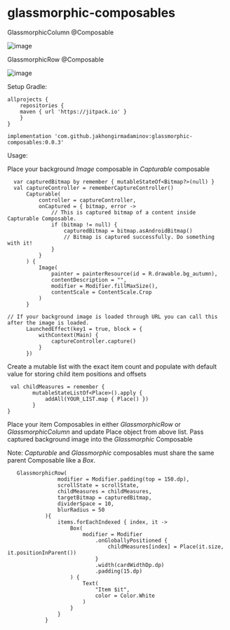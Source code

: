 # glassmorphic-composables

GlassmorphicColumn @Composable 

![image](https://user-images.githubusercontent.com/12813066/168596336-97b5f8e9-7d99-48c6-b66a-a993a12fd087.png)


GlassmorphicRow @Composable

![image](https://user-images.githubusercontent.com/12813066/168596377-82baee30-a41e-4375-aa8c-aba678995b41.png)

Setup Gradle:

```
allprojects {
    repositories {
    maven { url 'https://jitpack.io' }
    }
}
```
```implementation 'com.github.jakhongirmadaminov:glassmorphic-composables:0.0.3'```

Usage: 

Place your background _Image_ composable in _Capturable_ composable 

  ```
    var capturedBitmap by remember { mutableStateOf<Bitmap?>(null) }
    val captureController = rememberCaptureController()
        Capturable(
            controller = captureController,
            onCaptured = { bitmap, error ->
                // This is captured bitmap of a content inside Capturable Composable.
                if (bitmap != null) {
                    capturedBitmap = bitmap.asAndroidBitmap()
                    // Bitmap is captured successfully. Do something with it!
                }
            }
        ) {
            Image(
                painter = painterResource(id = R.drawable.bg_autumn),
                contentDescription = "",
                modifier = Modifier.fillMaxSize(),
                contentScale = ContentScale.Crop
            )
        }

// If your background image is loaded through URL you can call this after the image is loaded.
        LaunchedEffect(key1 = true, block = {
            withContext(Main) {
                captureController.capture()
            }
        })
```
        
Create a mutable list with the exact item count and populate with default value for storing child item positions and offsets
        
``` 
 val childMeasures = remember {
        mutableStateListOf<Place>().apply {
            addAll(YOUR_LIST.map { Place() })
        }
}
```
 
 
Place your item Composables in either _GlassmorphicRow_ or _GlassmorphicColumn_ and update Place object from above list. Pass captured background image into the _Glassmorphic_ Composable

Note: _Capturable_ and _Glassmorphic_ composables must share the same parent Composable like a _Box_.

```
   GlassmorphicRow(
                modifier = Modifier.padding(top = 150.dp),
                scrollState = scrollState,
                childMeasures = childMeasures,
                targetBitmap = capturedBitmap,
                dividerSpace = 10,
                blurRadius = 50
            ){
                items.forEachIndexed { index, it ->
                    Box(
                        modifier = Modifier
                            .onGloballyPositioned {
                                childMeasures[index] = Place(it.size, it.positionInParent())
                            }
                            .width(cardWidthDp.dp)
                            .padding(15.dp)
                    ) {
                        Text(
                            "Item $it",
                            color = Color.White
                        )
                    }
                }
            }
```


 
        
